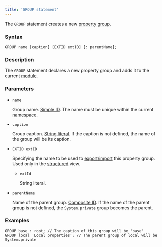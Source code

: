```yaml
---
title: 'GROUP statement'
---
```


The `GROUP` statement creates a new [property group](Groups_of_properties_and_actions.md).

### Syntax

    GROUP name [caption] [EXTID extID] [: parentName];

### Description

The `GROUP` statement declares a new property group and adds it to the current [module](Modules.md).  

### Parameters

- `name`

    Group name. [Simple ID](IDs.md#id). The name must be unique within the current [namespace](Naming.md#namespace).

- `caption`

    Group caption. [String literal](Literals.md#strliteral). If the caption is not defined, the name of the group will be its caption.  

- `EXTID extID`

    Specifying the name to be used to [export/import](Structured_view.md#extid) this property group. Used only in the [structured](Structured_view.md) view.

    - `extId`

        String literal.

- `parentName`

    Name of the parent group. [Сomposite ID](IDs.md#cid). If the name of the parent group is not defined, the `System.private` group becomes the parent.  

### Examples

```lsf
GROUP base : root; // The caption of this group will be 'base'
GROUP local 'Local properties'; // The parent group of local will be System.private
```

